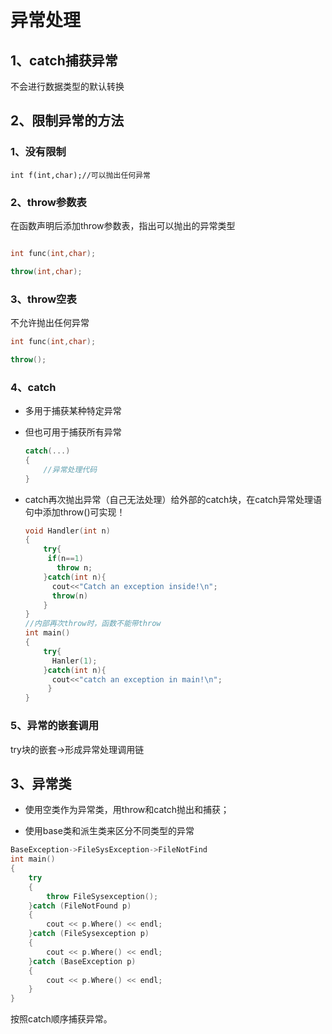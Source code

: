 # 异常处理

## 1、catch捕获异常

不会进行数据类型的默认转换

## 2、限制异常的方法

### 1、没有限制

`int f(int,char);//可以抛出任何异常`

### 2、throw参数表

在函数声明后添加throw参数表，指出可以抛出的异常类型

```cpp

int func(int,char);

throw(int,char);
```

### 3、throw空表

不允许抛出任何异常

```cpp
int func(int,char);

throw();
```

### 4、catch

- 多用于捕获某种特定异常

- 但也可用于捕获所有异常
  
  ```cpp
  catch(...)
  {
      //异常处理代码
  }
  ```

- catch再次抛出异常（自己无法处理）给外部的catch块，在catch异常处理语句中添加throw()可实现！
  
  ```cpp
  void Handler(int n)
  {
      try{
       if(n==1)
         throw n;
      }catch(int n){
        cout<<"Catch an exception inside!\n";
        throw(n) 
      }
  }
  //内部再次throw时，函数不能带throw
  int main()
  {
      try{
        Hanler(1);
      }catch(int n){
        cout<<"catch an exception in main!\n";
       }
  }
  ```

### 5、异常的嵌套调用

try块的嵌套->形成异常处理调用链

## 3、异常类

- 使用空类作为异常类，用throw和catch抛出和捕获；

- 使用base类和派生类来区分不同类型的异常

```cpp
BaseException->FileSysException->FileNotFind
int main()
{
    try
	{
		throw FileSysexception();
	}catch (FileNotFound p)
	{
		cout << p.Where() << endl;
	}catch (FileSysexception p)
	{
		cout << p.Where() << endl;
	}catch (BaseException p)
	{
		cout << p.Where() << endl;
	}
}
```

按照catch顺序捕获异常。
